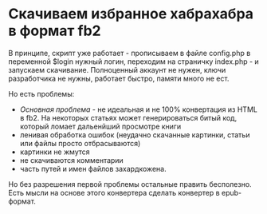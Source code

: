 Скачиваем избранное хабрахабра в формат fb2
================

В принципе, скрипт уже работает - прописываем в файле config.php в переменной $login нужный логин, переходим на страничку index.php - и запускаем скачивание.
Полноценный аккаунт не нужен, ключи разработчика не нужны, работает быстро, памяти много не ест.

Но есть проблемы:

* *Основная проблема* - не идеальная и не 100% конвертация из HTML в fb2. На некоторых статьях может генерироваться битый код, который ломает дальенйший просмотре книги
* ленивая обработка ошибок (неудачно скачанные картинки, статьи или файлы просто отбрасываются)
* картинки не жмутся
* не скачиваются комментарии
* часть путей и имен файлов захардкожена.

Но без разрешения первой проблемы остальные править бесполезно. Есть мысли на основе этого конвертера сделать конвертер в epub-формат.